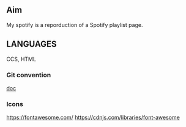 
## Aim
My spotify is a reporduction of a Spotify playlist page.  

## LANGUAGES
CCS, HTML 

### Git convention 
[doc](https://www.conventionalcommits.org/en/v1.0.0/#summary) 


### Icons 
https://fontawesome.com/
https://cdnjs.com/libraries/font-awesome

